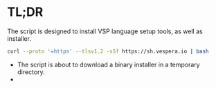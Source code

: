 # TL;DR

The script is designed to install VSP language setup tools, as well as installer.

```bash
curl --proto '=https' --tlsv1.2 -sSf https://sh.vespera.io | bash
```

- The script is about to download a binary installer in a temporary directory.
-
